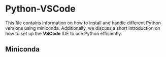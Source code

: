 # Python-VSCode

This file contains information on how to install and handle different Python versions using miniconda. Additionally, we discuss a short introduction on how to set up the **VSCode** IDE to use Python efficiently.

## Miniconda

